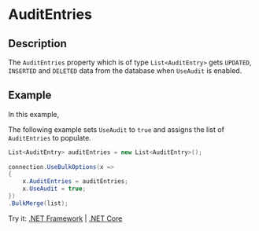 # AuditEntries

## Description

The `AuditEntries` property which is of type `List<AuditEntry>` gets `UPDATED`, `INSERTED` and `DELETED` data from the database when `UseAudit` is enabled.

## Example

In this example,

The following example sets `UseAudit` to `true` and assigns the list of `AuditEntries` to populate.

```csharp
List<AuditEntry> auditEntries = new List<AuditEntry>(); 
        
connection.UseBulkOptions(x => 
{ 
    x.AuditEntries = auditEntries; 
    x.UseAudit = true;
})
.BulkMerge(list);
```

Try it: [.NET Framework](https://dotnetfiddle.net/XB5npF) | [.NET Core](https://dotnetfiddle.net/y4w1ZG)
